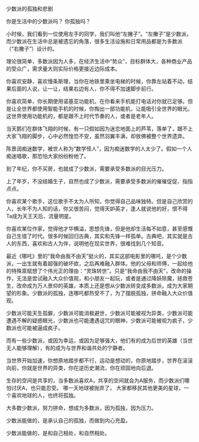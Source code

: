 少数派的孤独和悲剧

你是生活中的少数派吗？
你孤独吗？

小时候，我们看到一位使用左手的同学，我们叫他“左撇子”。“左撇子”是少数派，而少数派在生活中总是被遗忘的角落，很多生活设施和日常用品都是为多数派（“右撇子”）设计的。

理论很简单，多数派因为人多，在经济生活中“势众”，目标群体大，各种商业产品的受众广，需求量大则实际价格更接近边际成本。

你喜欢安静，喜欢慢条斯理，当你在地铁里乘坐电梯的时候，你靠左站着不动，结果后面的人说，让一让，结果右边有人，你不得不加速脚步前行。

你喜欢简单，你长期使用诺基亚功能机，在你看来手机能打电话对你就已足够。但是让全世界都使用智能手机的时候，你掏出一部功能机，让能吸引全世界的眼光。这世界使用功能机的，都是跟不上时代节奏的人，或者是老年人。

当天鹅们在群体飞翔的时候，有一只假如因为迷恋地面上的芦苇，落单了，跟不上大家飞翔的脚步，心中必然惶恐不安，虽然羽翼丰满，却放佛被整个世界遗弃。

陈景润痴迷数学，被世人称为“数学怪人”，因为痴迷数学的人太少了。假如一个人痴迷唱歌，那恐怕大家纷纷粉他了。

到了年纪，你不买房，也就成了少数派，需要承受多数派的目光压力。

上了年岁，不没结婚生子，自然也成了少数派，需要承受多数派的催催促促、指指点点。

你喜欢某个歌手，这位歌手不太为人所知，你觉得自己品味独特。但是自己欣赏的人，长年不为人知的话，你又很苦闷，觉得天妒英才，逢人就说他的好，恨不得Ta成为天王天后、流量明星。

你喜欢某位作家，觉得他才华横溢，思想先锋，但是他却生活每不如意，甚至感慨自己生错了时代。很多时候回归古典，其实和先锋一样孤单。古典吧，其实就是古人的东西，喜欢和古人为伴，说明他在现实世界，很难找到几个知音。

最近《哪吒》里的“我命由我不由天”挺火的，其实这部电影里的哪吒，是个少数派，一出生就有着超强的破坏欲，之后再难融入群体。他的父母和师傅，一起给他的特殊禀赋想了个伟光正的理由：“灵珠转世”。只是“我命由我不由天”，改命的操作，无法是尝试融入大众价值观，和小朋友一起玩，或者是通过降妖除魔，拯救苍生，改命成为万人景仰的英雄，本质上还是想从少数派转变成多数派，成为大家期望的形象。少数派的孤独，连哪吒都热受不了，为了摆脱孤独，拼命融入大众价值观。

少数派可能天生孤僻，少数派可能消极避世，少数派可能被视为异类，少数派可能遭遇不解的疑惑眼光，少数派也可能遭遇诅咒的眼神，少数派可能被视为疯子，少数派也可能被逼成疯子。

而有一些少数派，或因为幸运，或因为足够强大，他们有的成为后世的英雄（当世无人能够理解），有的成为与世界和谐共处的宁静者。

当世界开始加速，你想原地踏步都不行，运动是想动的，你原地踏步，世界在滚滚向前，你就是世界的异类，你在逆历史潮流，你在顽固地向后退。

生存的空间是共享的，当多数派喜欢A，共享的空间就会为A服务，而少数派们哪怕讨厌A，也只能忍受。
哪一天地球被抛弃了， 大家都移民其他更美的星球，一个喜欢地球的人，也终将孤独。

大多数少数派，努力拼命，想成为多数派，因为孤独，因为压力。

少数派能做的，是承认自己的孤独，而做到内心充盈。

少数派能做的，是和自己相处，和自然相处。
<!--stackedit_data:
eyJoaXN0b3J5IjpbLTE4NzA0MDc3OTNdfQ==
-->